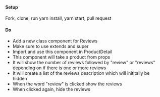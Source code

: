 #### Setup
Fork, clone, run yarn install, yarn start, pull request

#### Do
 * Add a new class component for Reviews
 * Make sure to use extends and super
 * Import and use this component in ProductDetail
 * This component will take a product from props
 * It will show the number of reviews followed by "review" or "reviews" depending on if there is one or more reviews
 * It will create a list of the reviews description which will inititally be hidden
 * When the word "review" is clicked show the reviews
 * When clicked again, hide the reviews